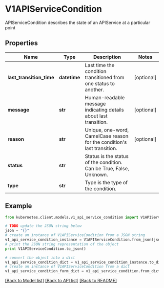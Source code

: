 # V1APIServiceCondition

APIServiceCondition describes the state of an APIService at a particular point

## Properties
Name | Type | Description | Notes
------------ | ------------- | ------------- | -------------
**last_transition_time** | **datetime** | Last time the condition transitioned from one status to another. | [optional] 
**message** | **str** | Human-readable message indicating details about last transition. | [optional] 
**reason** | **str** | Unique, one-word, CamelCase reason for the condition&#39;s last transition. | [optional] 
**status** | **str** | Status is the status of the condition. Can be True, False, Unknown. | 
**type** | **str** | Type is the type of the condition. | 

## Example

```python
from kubernetes.client.models.v1_api_service_condition import V1APIServiceCondition

# TODO update the JSON string below
json = "{}"
# create an instance of V1APIServiceCondition from a JSON string
v1_api_service_condition_instance = V1APIServiceCondition.from_json(json)
# print the JSON string representation of the object
print V1APIServiceCondition.to_json()

# convert the object into a dict
v1_api_service_condition_dict = v1_api_service_condition_instance.to_dict()
# create an instance of V1APIServiceCondition from a dict
v1_api_service_condition_form_dict = v1_api_service_condition.from_dict(v1_api_service_condition_dict)
```
[[Back to Model list]](../README.md#documentation-for-models) [[Back to API list]](../README.md#documentation-for-api-endpoints) [[Back to README]](../README.md)


